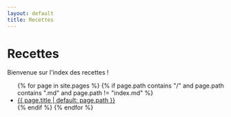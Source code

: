 ```yaml
---
layout: default
title: Recettes
---
```


# Recettes

Bienvenue sur l'index des recettes !

<ul>
  {% for page in site.pages %}
    {% if page.path contains "/" and page.path contains ".md" and page.path != "index.md" %}
      <li>
        <a href="{{ page.url | relative_url }}">{{ page.title | default: page.path }}</a>
      </li>
    {% endif %}
  {% endfor %}
</ul>
